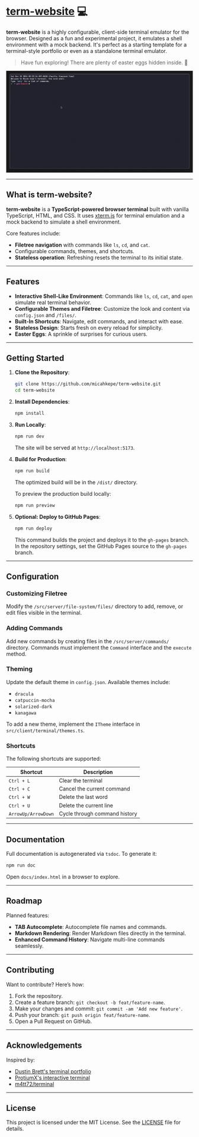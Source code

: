 # [term-website](https://term.micahkepe.com/) 💻

**term-website** is a highly configurable, client-side terminal emulator for
the browser. Designed as a fun and experimental project, it emulates a shell
environment with a mock backend. It's perfect as a starting template for a
terminal-style portfolio or even as a standalone terminal emulator.

> Have fun exploring! There are plenty of easter eggs hidden inside. 🎉

![Demo of term-website in action](./public/assets/demos/demo.gif)

---

## **What is term-website?**

**term-website** is a **TypeScript-powered browser terminal** built with
vanilla TypeScript, HTML, and CSS. It uses [xterm.js](https://xtermjs.org/) for
terminal emulation and a mock backend to simulate a shell environment.

Core features include:

- **Filetree navigation** with commands like `ls`, `cd`, and `cat`.
- Configurable commands, themes, and shortcuts.
- **Stateless operation**: Refreshing resets the terminal to its initial state.

---

## **Features**

- **Interactive Shell-Like Environment**: Commands like `ls`, `cd`, `cat`, and
  `open` simulate real terminal behavior.
- **Configurable Themes and Filetree**: Customize the look and content via
  `config.json` and `/files/`.
- **Built-In Shortcuts**: Navigate, edit commands, and interact with ease.
- **Stateless Design**: Starts fresh on every reload for simplicity.
- **Easter Eggs**: A sprinkle of surprises for curious users.

---

## **Getting Started**

1. **Clone the Repository**:

   ```bash
   git clone https://github.com/micahkepe/term-website.git
   cd term-website
   ```

2. **Install Dependencies**:

   ```bash
   npm install
   ```

3. **Run Locally**:

   ```bash
   npm run dev
   ```

   The site will be served at `http://localhost:5173`.

4. **Build for Production**:

   ```bash
   npm run build
   ```

   The optimized build will be in the `/dist/` directory.

   To preview the production build locally:

   ```bash
   npm run preview
   ```

5. **Optional: Deploy to GitHub Pages**:

   ```bash
   npm run deploy
   ```

   This command builds the project and deploys it to the `gh-pages` branch. In
   the repository settings, set the GitHub Pages source to the `gh-pages` branch.

---

## **Configuration**

### **Customizing Filetree**

Modify the `/src/server/file-system/files/` directory to add, remove, or edit
files visible in the terminal.

### **Adding Commands**

Add new commands by creating files in the `/src/server/commands/` directory.
Commands must implement the `Command` interface and the `execute` method.

### **Theming**

Update the default theme in `config.json`. Available themes include:

- `dracula`
- `catpuccin-mocha`
- `solarized-dark`
- `kanagawa`

To add a new theme, implement the `ITheme` interface in
`src/client/terminal/themes.ts`.

### **Shortcuts**

The following shortcuts are supported:

| Shortcut            | Description                   |
| ------------------- | ----------------------------- |
| `Ctrl + L`          | Clear the terminal            |
| `Ctrl + C`          | Cancel the current command    |
| `Ctrl + W`          | Delete the last word          |
| `Ctrl + U`          | Delete the current line       |
| `ArrowUp/ArrowDown` | Cycle through command history |

---

## **Documentation**

Full documentation is autogenerated via `tsdoc`. To generate it:

```bash
npm run doc
```

Open `docs/index.html` in a browser to explore.

---

## **Roadmap**

Planned features:

- **TAB Autocomplete**: Autocomplete file names and commands.
- **Markdown Rendering**: Render Markdown files directly in the terminal.
- **Enhanced Command History**: Navigate multi-line commands seamlessly.

---

## **Contributing**

Want to contribute? Here’s how:

1. Fork the repository.
2. Create a feature branch: `git checkout -b feat/feature-name`.
3. Make your changes and commit: `git commit -am 'Add new feature'`.
4. Push your branch: `git push origin feat/feature-name`.
5. Open a Pull Request on GitHub.

---

## **Acknowledgements**

Inspired by:

- [Dustin Brett's terminal portfolio](https://dustinbrett.com/)
- [ProtiumX's interactive terminal](https://protiumx.dev/)
- [m4tt72/terminal](https://github.com/m4tt72/terminal)

---

## **License**

This project is licensed under the MIT License. See the [LICENSE](./LICENSE) file for details.
